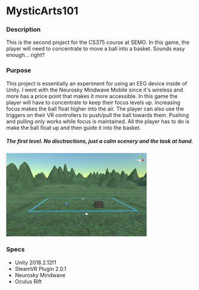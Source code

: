 # MysticArts101

### Description
This is the second project for the CS375 course at SEMO.
In this game, the player will need to concentrate to move a ball into a basket.
Sounds easy enough... right?

### Purpose
This project is essentially an experiment for using an EEG device inside of Unity.
I went with the Neurosky Mindwave Mobile since it's wireless and more has a price point that makes it more accessible.
In this game the player will have to concentrate to keep their focus levels up.
Increasing focus makes the ball float higher into the air.
The player can also use the triggers on their VR controllers to push/pull the ball towards them.
Pushing and pulling only works while focus is maintained.
All the player has to do is make the ball float up and then guide it into the basket.

##### The first level. No disctractions, just a calm scenery and the task at hand.
<img src="docs/ma101.PNG" width="75%" />

### Specs
- Unity 2018.2.12f1
- SteamVR Plugin 2.0.1
- Neurosky Mindwave
- Oculus Rift
